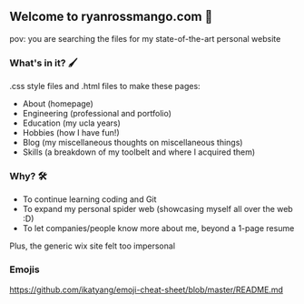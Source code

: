 ## Welcome to ryanrossmango.com :space_invader:

pov: you are searching the files for my state-of-the-art personal website

### What's in it? :paintbrush:

.css style files and .html files to make these pages:
- About (homepage)
- Engineering (professional and portfolio)
- Education (my ucla years)
- Hobbies (how I have fun!)
- Blog (my miscellaneous thoughts on miscellaneous things)
- Skills (a breakdown of my toolbelt and where I acquired them)

### Why? :hammer_and_wrench:

- To continue learning coding and Git
- To expand my personal spider web (showcasing myself all over the web :D)
- To let companies/people know more about me, beyond a 1-page resume

Plus, the generic wix site felt too impersonal

### Emojis
https://github.com/ikatyang/emoji-cheat-sheet/blob/master/README.md

